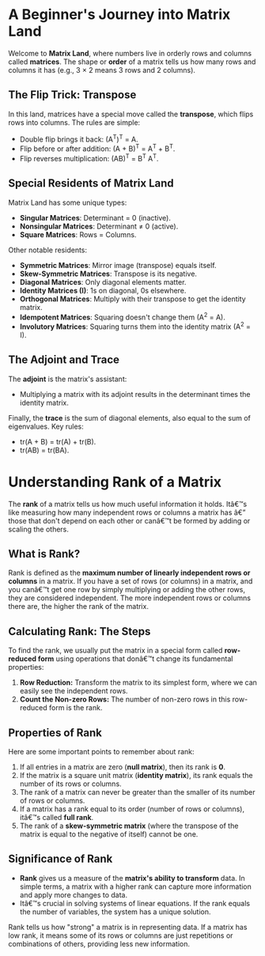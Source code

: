 # A Beginner's Journey into Matrix Land

Welcome to **Matrix Land**, where numbers live in orderly rows and columns called **matrices**. The shape or **order** of a matrix tells us how many rows and columns it has (e.g., 3 × 2 means 3 rows and 2 columns).

## The Flip Trick: Transpose
In this land, matrices have a special move called the **transpose**, which flips rows into columns. The rules are simple:
- Double flip brings it back: (A<sup>T</sup>)<sup>T</sup> = A.
- Flip before or after addition: (A + B)<sup>T</sup> = A<sup>T</sup> + B<sup>T</sup>.
- Flip reverses multiplication: (AB)<sup>T</sup> = B<sup>T</sup> A<sup>T</sup>.

## Special Residents of Matrix Land
Matrix Land has some unique types:
- **Singular Matrices**: Determinant = 0 (inactive).
- **Nonsingular Matrices**: Determinant ≠ 0 (active).
- **Square Matrices**: Rows = Columns.

Other notable residents:
- **Symmetric Matrices**: Mirror image (transpose) equals itself.
- **Skew-Symmetric Matrices**: Transpose is its negative.
- **Diagonal Matrices**: Only diagonal elements matter.
- **Identity Matrices (I)**: 1s on diagonal, 0s elsewhere.
- **Orthogonal Matrices**: Multiply with their transpose to get the identity matrix.
- **Idempotent Matrices**: Squaring doesn't change them (A<sup>2</sup> = A).
- **Involutory Matrices**: Squaring turns them into the identity matrix (A<sup>2</sup> = I).

## The Adjoint and Trace
The **adjoint** is the matrix's assistant:
- Multiplying a matrix with its adjoint results in the determinant times the identity matrix.

Finally, the **trace** is the sum of diagonal elements, also equal to the sum of eigenvalues. Key rules:
- tr(A + B) = tr(A) + tr(B).
- tr(AB) = tr(BA).

# Understanding Rank of a Matrix

The **rank** of a matrix tells us how much useful information it holds. Itâ€™s like measuring how many independent rows or columns a matrix has â€” those that don't depend on each other or canâ€™t be formed by adding or scaling the others.

## What is Rank?

Rank is defined as the **maximum number of linearly independent rows or columns** in a matrix. If you have a set of rows (or columns) in a matrix, and you canâ€™t get one row by simply multiplying or adding the other rows, they are considered independent. The more independent rows or columns there are, the higher the rank of the matrix.

## Calculating Rank: The Steps

To find the rank, we usually put the matrix in a special form called **row-reduced form** using operations that donâ€™t change its fundamental properties:
1. **Row Reduction:** Transform the matrix to its simplest form, where we can easily see the independent rows.
2. **Count the Non-zero Rows:** The number of non-zero rows in this row-reduced form is the rank.

## Properties of Rank

Here are some important points to remember about rank:
1. If all entries in a matrix are zero (**null matrix**), then its rank is **0**.
2. If the matrix is a square unit matrix (**identity matrix**), its rank equals the number of its rows or columns.
3. The rank of a matrix can never be greater than the smaller of its number of rows or columns.
4. If a matrix has a rank equal to its order (number of rows or columns), itâ€™s called **full rank**.
5. The rank of a **skew-symmetric matrix** (where the transpose of the matrix is equal to the negative of itself) cannot be one.

## Significance of Rank

- **Rank** gives us a measure of the **matrix's ability to transform** data. In simple terms, a matrix with a higher rank can capture more information and apply more changes to data.
- Itâ€™s crucial in solving systems of linear equations. If the rank equals the number of variables, the system has a unique solution.

Rank tells us how "strong" a matrix is in representing data. If a matrix has low rank, it means some of its rows or columns are just repetitions or combinations of others, providing less new information.
